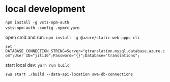 # local development

`npm install -g vsts-npm-auth` 	 
`vsts-npm-auth -config .npmrc`
`yarn`

open cmd and run:
`npm install -g @azure/static-web-apps-cli`

`set DATABASE_CONNECTION_STRING=Server="gtranslation.mysql.database.azure.com";User ID="jili10";Password="{}";Database="translations";`

start local dev:
`yarn run build`

`swa start ./build --data-api-location swa-db-connections`
